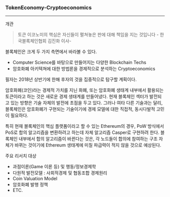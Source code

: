 ### TokenEconomy-Cryptoeconomics

---

개관

>토큰 이코노미의 핵심은 자신들이 펼쳐놓은 판에 대해 책임을 지는 것입니다 - 한국블록체인협회 김진화 이사-



 블록체인은 크게 두 가지 측면에서 바라볼 수 있다. 

- Computer Science를 바탕으로 만들어지는 다양한 Blockchain Techs
- 암호화폐 아키텍쳐에 대한 방법론을 경제적으로 분석하는 Cryptoeconomics



 필자는 2018년 상반기에 한해 후자의 것을 집중적으로 탐구할 계획이다. 



 암호화폐(코인)라는 경제적 가치를 지닌 화폐, 또는 암호화폐 생태계 내부에서 활용되는 토큰이라고 하는 것은 새로운 경제 생태계를 만들어냈다. 현재 블록체인 섹터가 발전되고 있는 방향은 기술 자체의 발전에 초점을 두고 있다. 그러나 여타 다른 기술과는 달리, 블록체인은 암호화폐가 구현되는 기술이기에 경제 모델에 대한 직접적, 동시다발적 고민이 필요하다.

 

 특히 현재 블록체인의 핵심 플랫폼이라고 할 수 있는 Ethereum의 경우, PoW 방식에서 PoS로 합의 알고리즘을 변환하려고 하는데 자체 알고리즘 Casper로 구현하려 한다. 블록체인 내부에서 합의 알고리즘이 바뀐다는 것은, 각 노드들이 합의에 참여하는 구조 자체가 바뀌는 것이기에 Ethereum 생태계에 미칠 파급력이 적지 않을 것으로 예상된다. 



주요 리서치 대상



- 과점이론(Game 이론 등) 및 행동/정보경제학
- 다원적 발전모델 : 사회적경제 및 협동조합 경제원리
- Coin Valuation Model 
- 암호화폐 발행 정책 
- ETC.



